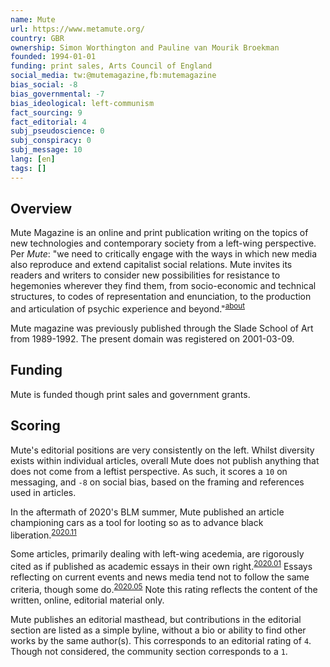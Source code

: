 ```yaml
---
name: Mute
url: https://www.metamute.org/
country: GBR
ownership: Simon Worthington and Pauline van Mourik Broekman
founded: 1994-01-01
funding: print sales, Arts Council of England
social_media: tw:@mutemagazine,fb:mutemagazine
bias_social: -8
bias_governmental: -7
bias_ideological: left-communism
fact_sourcing: 9
fact_editorial: 4
subj_pseudoscience: 0
subj_conspiracy: 0
subj_message: 10
lang: [en]
tags: []
---
```


## Overview
Mute Magazine is an online and print publication writing on the topics of new technologies and contemporary society from a left-wing perspective. Per _Mute_: "we need to critically engage with the ways in which new media also reproduce and extend capitalist social relations. Mute invites its readers and writers to consider new possibilities for resistance to hegemonies wherever they find them, from socio-economic and technical structures, to codes of representation and enunciation, to the production and articulation of psychic experience and beyond."<sup>[about](https://www.metamute.org/about-us)</sup>

Mute magazine was previously published through the Slade School of Art from 1989-1992. The present domain was registered on 2001-03-09.

## Funding
Mute is funded though print sales and government grants.

## Scoring
Mute's editorial positions are very consistently on the left. Whilst diversity exists within individual articles, overall Mute does not publish anything that does not come from a leftist perspective. As such, it scores a `10` on messaging, and `-8` on social bias, based on the framing and references used in articles.

In the aftermath of 2020's BLM summer, Mute published an article championing cars as a tool for looting so as to advance black liberation.<sup>[2020.11](https://www.metamute.org/editorial/articles/cars-riots-black-liberation)</sup>

Some articles, primarily dealing with left-wing acedemia, are rigorously cited as if published as academic essays in their own right.<sup>[2020.01](https://www.metamute.org/editorial/articles/capital-abandon-some-words-and-oft-inspired-jacques-camatte)</sup> Essays reflecting on current events and news media tend not to follow the same criteria, though some do.<sup>[2020.05](https://www.metamute.org/editorial/articles/isnt-virus-its-time-machine)</sup> Note this rating reflects the content of the written, online, editorial material only.

Mute publishes an editorial masthead, but contributions in the editorial section are listed as a simple byline, without a bio or ability to find other works by the same author(s). This corresponds to an editorial rating of `4`. Though not considered, the community section corresponds to a `1`.